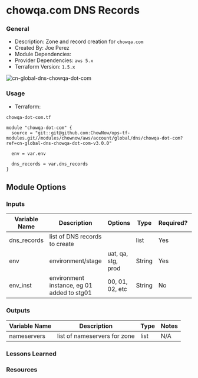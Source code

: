 # chowqa.com DNS Records

### General

* Description: Zone and record creation for `chowqa.com`
* Created By: Joe Perez
* Module Dependencies:
* Provider Dependencies: `aws 5.x`
* Terraform Version: `1.5.x`

![cn-global-dns-chowqa-dot-com](https://github.com/ChowNow/ops-tf-modules/workflows/cn-global-dns-chowqa-dot-com/badge.svg)


### Usage

* Terraform:


`chowqa-dot-com.tf`
```hcl
module "chowqa-dot-com" {
  source = "git::git@github.com:ChowNow/ops-tf-modules.git//modules/chownow/aws/account/global/dns/chowqa-dot-com?ref=cn-global-dns-chowqa-dot-com-v3.0.0"

  env = var.env

  dns_records = var.dns_records
}

```


## Module Options


### Inputs

| Variable Name | Description                                | Options            | Type   | Required? | Notes |
| ------------- | ------------------------------------------ | ------------------ | ------ | --------- | ----- |
| dns_records   | list of DNS records to create              |                    | list   | Yes       | N/A   |
| env           | environment/stage                          | uat, qa, stg, prod | String | Yes       | N/A   |
| env_inst      | environment instance, eg 01 added to stg01 | 00, 01, 02, etc    | String | No        | N/A   |




### Outputs

| Variable Name | Description                  | Type | Notes |
| ------------- | ---------------------------- | ---- | ----- |
| nameservers   | list of nameservers for zone | list | N/A   |



### Lessons Learned


### Resources
